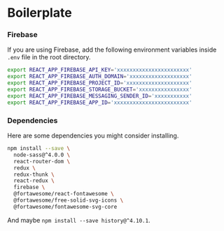 # Boilerplate

### Firebase

If you are using Firebase, add the following environment variables inside `.env` file in the root directory.

```sh
export REACT_APP_FIREBASE_API_KEY='xxxxxxxxxxxxxxxxxxxxxxx'
export REACT_APP_FIREBASE_AUTH_DOMAIN='xxxxxxxxxxxxxxxxxxx'
export REACT_APP_FIREBASE_PROJECT_ID='xxxxxxxxxxxxxxxxxxxx'
export REACT_APP_FIREBASE_STORAGE_BUCKET='xxxxxxxxxxxxxxxx'
export REACT_APP_FIREBASE_MESSAGING_SENDER_ID='xxxxxxxxxxx'
export REACT_APP_FIREBASE_APP_ID='xxxxxxxxxxxxxxxxxxxxxxxx'
```

### Dependencies

Here are some dependencies you might consider installing.

```sh
npm install --save \
  node-sass@^4.0.0 \
  react-router-dom \
  redux \
  redux-thunk \
  react-redux \
  firebase \
  @fortawesome/react-fontawesome \
  @fortawesome/free-solid-svg-icons \
  @fortawesome/fontawesome-svg-core
```

And maybe `npm install --save history@^4.10.1`.